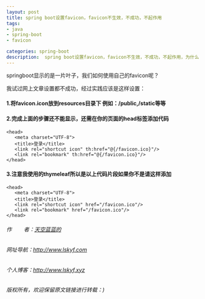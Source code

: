 ```yaml
---
layout: post
title: spring boot设置favicon，favicon不生效，不成功，不起作用
tags:
- java
- spring-boot
- favicon

categories: spring-boot
description:  spring boot设置favicon，favicon不生效，不成功，不起作用，为什么？
---
```

springboot显示的是一片叶子，我们如何使用自己的favicon呢？

我试过网上文章设置都不成功，经过实践应该是这样设置：

#### 1.将favicon.icon放到resources目录下  例如：/public,/static等等 #### 

####  2.完成上面的步骤还不能显示，还需在你的页面的head标签添加代码 #### 
```
<head>
   <meta charset="UTF-8">
   <title>登录</title>
   <link rel="shortcut icon" th:href="@{/favicon.ico}"/>
   <link rel="bookmark" th:href="@{/favicon.ico}"/>
</head>
```
#### 3.注意我使用的thymeleaf所以是以上代码片段如果你不是请这样添加 ####

```
<head>
   <meta charset="UTF-8">
   <title>登录</title>
   <link rel="shortcut icon" href="/favicon.ico"/>
   <link rel="bookmark" href="/favicon.ico"/>
</head> 
```

###### 作&nbsp;&nbsp;&nbsp;&nbsp;&nbsp;&nbsp;&nbsp;&nbsp;者：<a href="#">天空蓝蓝的</a> ######
###### 网址导航：<a href="http://www.lskyf.com" target="_blank">http://www.lskyf.com</a> ######
###### 个人博客：<a href="http://www.lskyf.xyz" target="_blank">http://www.lskyf.xyz</a> ######
###### 版权所有，欢迎保留原文链接进行转载：) ######